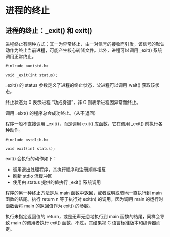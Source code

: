 # 进程的终止

## 进程的终止：_exit() 和 exit()

进程终止有两种方式：其一为异常终止，由一对信号的接收而引发，该信号的默认动作为终止当前进程，可能产生核心转储文件。此外，进程可以调用 _exit() 系统调用正常终止。

```
#inlcude <unistd.h>

void _exit(int status);
```

_exit() 的 status 参数定义了进程的终止状态，父进程可以调用 wait() 获取该状态。

终止状态为 0 表示进程 “功成身退”，非 0 则表示进程因异常而终止。

调用 _eixt() 的程序总会成功终止。（从不返回）

程序一般不直接调用 _exit()，而是调用 exit() 库函数，它在调用 _exit() 前执行各种动作。

```
#include <stdlib.h>

void exit(int status);
```

exit() 会执行的动作如下：

- 调用退出处理程序，其执行顺序和注册顺序相反
- 刷新 stdio 流缓冲区
- 使用由 status 提供的值执行 _exit() 系统调用

程序的另一种终止方法是从 main 函数中返回，或者或明或暗地一直执行到 main 函数的结尾。执行 return n 等于执行对 exit(n) 的调用，因为调用 main 的运行时函数会将 main 的返回值作为 exit() 的参数。

执行未指定返回值的 return，或是无声无息地执行到 main 函数的结尾，同样会导致 main 的调用者执行 exit() 函数，不过，其结果视 C 语言标准版本和编译器而定。 